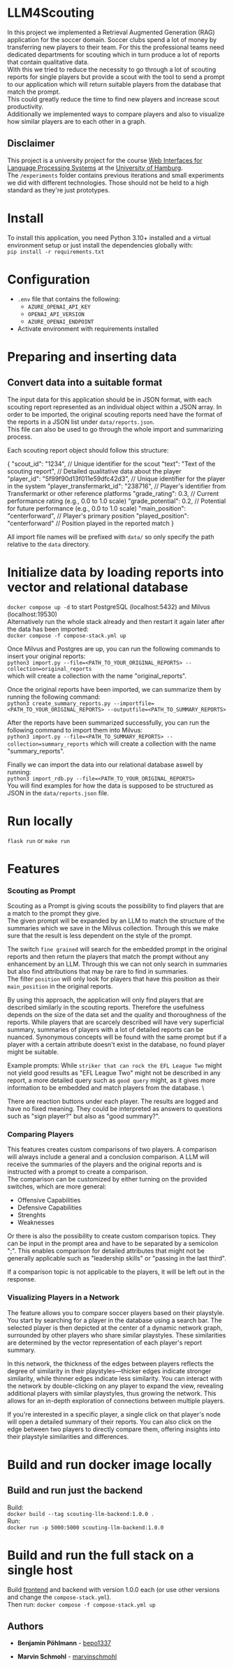 # LLM4Scouting
In this project we implemented a Retrieval Augmented Generation (RAG) application for the soccer domain. Soccer clubs spend a lot of money by transferring new players to their team. For this the professional teams need dedicated departments for scouting which in turn produce a lot of reports that contain qualitative data.  \
With this we tried to reduce the necessity to go through a lot of scouting reports for single players but provide a scout with the tool to send a prompt to our application which will return suitable players from the database that match the prompt. \
This could greatly reduce the time to find new players and increase scout productivity. \
Additionally we implemented ways to compare players and also to visualize how similar players are to each other in a graph.

## Disclaimer 
This project is a university project for the course [Web Interfaces for Language Processing Systems](https://www.inf.uni-hamburg.de/en/inst/ab/lt/teaching/ma-projects/master-project-web-interfaces.html) at the [University of Hamburg](https://www.uni-hamburg.de/). \
The `/experiments` folder contains previous iterations and small experiments we did with different technologies. Those should not be held to a high standard as they're just prototypes.
# Install 
To install this application, you need Python 3.10+ installed and a virtual environment setup or just install the dependencies globally with: \
`pip install -r requirements.txt`

# Configuration
- `.env` file that contains the following:
  - `AZURE_OPENAI_API_KEY`
  - `OPENAI_API_VERSION`
  - `AZURE_OPENAI_ENDPOINT`
- Activate environment with requirements installed 

# Preparing and inserting data
## Convert data into a suitable format
The input data for this application should be in JSON format, with each scouting report represented as an individual object within a JSON array. In order to be imported, the original scouting reports need have the format of the reports in a JSON list under `data/reports.json`. \
This file can also be used to go through the whole import and summarizing process.

Each scouting report object should follow this structure:

{
  "scout_id": "1234",                       // Unique identifier for the scout
  "text": "Text of the scouting report",    // Detailed qualitative data about the player    
  "player_id": "5f99f90d13f011e59dfc42d3",  // Unique identifier for the player in the system
  "player_transfermarkt_id": "238716",      // Player's identifier from Transfermarkt or other reference platforms
  "grade_rating": 0.3,                      // Current performance rating (e.g., 0.0 to 1.0 scale)
  "grade_potential": 0.2,                   // Potential for future performance (e.g., 0.0 to 1.0 scale)
  "main_position": "centerforward",         // Player's primary position
  "played_position": "centerforward"        // Position played in the reported match
}

All import file names will be prefixed with `data/` so only specify the path relative to the `data` directory.
# Initialize data by loading reports into vector and relational database
`docker compose up -d` to start PostgreSQL (localhost:5432) and Milvus (localhost:19530) \
Alternatively run the whole stack already and then restart it again later after the data has been imported: \
`docker compose -f compose-stack.yml up` 

Once Milvus and Postgres are up, you can run the following commands to insert your original reports: \
`python3 import.py --file=<PATH_TO_YOUR_ORIGINAL_REPORTS> --collection=original_reports` \
which will create a collection with the name "original_reports". 

Once the original reports have been imported, we can summarize them by running the following command: \
`python3 create_summary_reports.py --importfile=<PATH_TO_YOUR_ORIGINAL_REPORTS> --outputfile=<PATH_TO_SUMMARY_REPORTS>` 

After the reports have been summarized successfully, you can run the following command to import them into Milvus: \
`python3 import.py --file=<PATH_TO_SUMMARY_REPORTS> --collection=summary_reports` which will create a collection with the name "summary_reports".

Finally we can import the data into our relational database aswell by running: \
`python3 import_rdb.py --file=<PATH_TO_YOUR_ORIGINAL_REPORTS>` \
You will find examples for how the data is supposed to be structured as JSON in the `data/reports.json` file.

# Run locally
`flask run` or `make run`

# Features
### Scouting as Prompt
Scouting as a Prompt is giving scouts the possibility to find players that are a match to the prompt they give. \
The given prompt will be expanded by an LLM to match the structure of the summaries which we save in the Milvus collection. Through this we make sure that the result is less dependent on the style of the prompt. 

The switch `fine grained` will search for the embedded prompt in the original reports and then return the players that match the prompt without any enhancement by an LLM. Through this we can not only search in summaries but also find attributions that may be rare to find in summaries. \
The filter `position` will only look for players that have this position as their `main_position` in the original reports. 

By using this approach, the application will only find players that are described similarly in the scouting reports. Therefore the usefulness depends on the size of the data set and the quality and thoroughness of the reports. 
While players that are scarcely described will have very superficial summary, summaries of players with a lot of detailed reports can be nuanced. 
Synonymous concepts will be found with the same prompt but if a player with a certain attribute doesn't exist in the database, no found player might be suitable.

Example prompts:
While `striker that can rock the EFL League Two` might not yield good results as "EFL League Two" might not be described in any report, a more detailed query such as `good query` might, as it gives more information to be embedded and match players from the database. \

There are reaction buttons under each player. The results are logged and have no fixed meaning. They could be interpreted as answers to questions such as "sign player?" but also as "good summary?". 

### Comparing Players
This features creates custom comparisons of two players. A comparison will always include a general and a conclusion comparison. 
A LLM will receive the summaries of the players and the original reports and is instructed with a prompt to create a comparison. \
The comparison can be customized by either turning on the provided switches, which are more general: 
- Offensive Capabilities
- Defensive Capabilities
- Strenghts
- Weaknesses

Or there is also the possibility to create custom comparison topics. They can be input in the prompt area and have to be separated by a semicolon ";". This enables comparison for detailed attributes that might not be generally applicable such as "leadership skills" or "passing in the last third".


If a comparison topic is not applicable to the players, it will be left out in the response.
### Visualizing Players in a Network
The feature allows you to compare soccer players based on their playstyle. You start by searching for a player in the database using a search bar. The selected player is then depicted at the center of a dynamic network graph, surrounded by other players who share similar playstyles. These similarities are determined by the vector representation of each player's report summary.

In this network, the thickness of the edges between players reflects the degree of similarity in their playstyles—thicker edges indicate stronger similarity, while thinner edges indicate less similarity. You can interact with the network by double-clicking on any player to expand the view, revealing additional players with similar playstyles, thus growing the network. This allows for an in-depth exploration of connections between multiple players.

If you're interested in a specific player, a single click on that player's node will open a detailed summary of their reports. You can also click on the edge between two players to directly compare them, offering insights into their playstyle similarities and differences.

# Build and run docker image locally

## Build and run just the backend
Build: \
`docker build --tag scouting-llm-backend:1.0.0 .` \
Run: \
`docker run -p 5000:5000 scouting-llm-backend:1.0.0`

# Build and run the full stack on a single host
Build [frontend](https://github.com/bepo1337/scouting-llm-frontend) and backend with version 1.0.0 each (or use other versions and change the `compose-stack.yml`). \
Then run:
`docker compose -f compose-stack.yml up`

## Authors

* **Benjamin Pöhlmann** - [bepo1337](https://github.com/bepo1337)

* **Marvin Schmohl**    - [marvinschmohl](https://github.com/marvinschmohl)
